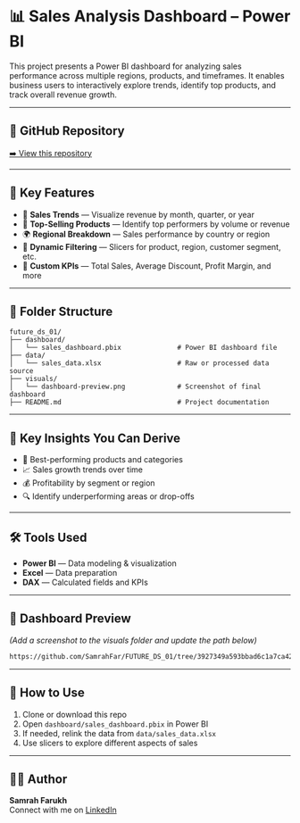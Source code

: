 # 📊 Sales Analysis Dashboard – Power BI

This project presents a Power BI dashboard for analyzing sales performance across multiple regions, products, and timeframes. It enables business users to interactively explore trends, identify top products, and track overall revenue growth.

---

## 🔗 GitHub Repository  
[➡️ View this repository](https://github.com/SamrahFar/future_ds_01)

---

## 📌 Key Features

- 📅 **Sales Trends** — Visualize revenue by month, quarter, or year  
- 🛒 **Top-Selling Products** — Identify top performers by volume or revenue  
- 🌍 **Regional Breakdown** — Sales performance by country or region  
- 🎯 **Dynamic Filtering** — Slicers for product, region, customer segment, etc.  
- 🧮 **Custom KPIs** — Total Sales, Average Discount, Profit Margin, and more  

---

## 📂 Folder Structure

```
future_ds_01/
├── dashboard/
│   └── sales_dashboard.pbix              # Power BI dashboard file
├── data/
│   └── sales_data.xlsx                   # Raw or processed data source
├── visuals/
│   └── dashboard-preview.png             # Screenshot of final dashboard
├── README.md                             # Project documentation
```

---

## 🧠 Key Insights You Can Derive

- 🥇 Best-performing products and categories  
- 📈 Sales growth trends over time  
- 💰 Profitability by segment or region  
- 🔍 Identify underperforming areas or drop-offs

---

## 🛠 Tools Used

- **Power BI** — Data modeling & visualization  
- **Excel** — Data preparation  
- **DAX** — Calculated fields and KPIs  

---

## 📸 Dashboard Preview

*(Add a screenshot to the visuals folder and update the path below)*

```markdown
https://github.com/SamrahFar/FUTURE_DS_01/tree/3927349a593bbad6c1a7ca428997519d4e89fb7a/visuals
```

---

## 🚀 How to Use

1. Clone or download this repo  
2. Open `dashboard/sales_dashboard.pbix` in Power BI  
3. If needed, relink the data from `data/sales_data.xlsx`  
4. Use slicers to explore different aspects of sales

---

## 🙋‍♀️ Author

**Samrah Farukh**  
Connect with me on [LinkedIn](https://www.linkedin.com/in/samrahfarukh)
